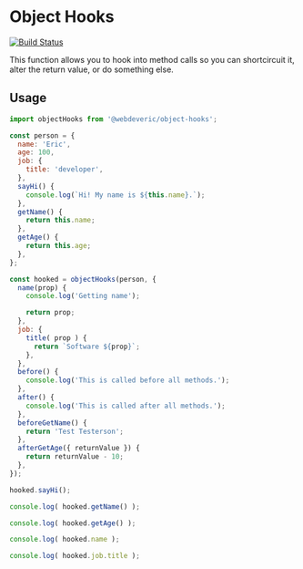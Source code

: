 # Object Hooks

[![Build Status](https://travis-ci.org/webdeveric/object-hooks.svg?branch=master)](https://travis-ci.org/webdeveric/object-hooks)

This function allows you to hook into method calls so you can shortcircuit it, alter the return value, or do something else.

## Usage

```js
import objectHooks from '@webdeveric/object-hooks';

const person = {
  name: 'Eric',
  age: 100,
  job: {
    title: 'developer',
  },
  sayHi() {
    console.log(`Hi! My name is ${this.name}.`);
  },
  getName() {
    return this.name;
  },
  getAge() {
    return this.age;
  },
};

const hooked = objectHooks(person, {
  name(prop) {
    console.log('Getting name');

    return prop;
  },
  job: {
    title( prop ) {
      return `Software ${prop}`;
    },
  },
  before() {
    console.log('This is called before all methods.');
  },
  after() {
    console.log('This is called after all methods.');
  },
  beforeGetName() {
    return 'Test Testerson';
  },
  afterGetAge({ returnValue }) {
    return returnValue - 10;
  },
});

hooked.sayHi();

console.log( hooked.getName() );

console.log( hooked.getAge() );

console.log( hooked.name );

console.log( hooked.job.title );
```

